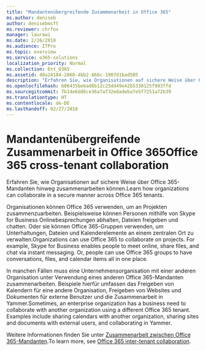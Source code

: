 ```yaml
---
title: "Mandantenübergreifende Zusammenarbeit in Office 365"
ms.author: deniseb
author: denisebmsft
ms.reviewer: chrfox
manager: laurawi
ms.date: 2/26/2018
ms.audience: ITPro
ms.topic: overview
ms.service: o365-solutions
localization_priority: Normal
ms.collection: Ent_O365
ms.assetid: 48a24184-2868-4bb2-866c-1907d1bad505
description: "Erfahren Sie, wie Organisationen auf sichere Weise über Office 365-Mandanten hinweg zusammenarbeiten können."
ms.openlocfilehash: b06435be6ad6b12c25dd49e42b5330125f993ffd
ms.sourcegitcommit: fb14e6dd6ce36a7af32edadeba7e5f7251a72b39
ms.translationtype: HT
ms.contentlocale: de-DE
ms.lasthandoff: 02/27/2018
---
```

# <a name="office-365-cross-tenant-collaboration"></a><span data-ttu-id="7bb4e-103">Mandantenübergreifende Zusammenarbeit in Office 365</span><span class="sxs-lookup"><span data-stu-id="7bb4e-103">Office 365 cross-tenant collaboration</span></span>

<span data-ttu-id="7bb4e-104">Erfahren Sie, wie Organisationen auf sichere Weise über Office 365-Mandanten hinweg zusammenarbeiten können.</span><span class="sxs-lookup"><span data-stu-id="7bb4e-104">Learn how organizations can collaborate in a secure manner across Office 365 tenants.</span></span>
  
<span data-ttu-id="7bb4e-p101">Organisationen können Office 365 verwenden, um an Projekten zusammenzuarbeiten. Beispielsweise können Personen mithilfe von Skype for Business Onlinebesprechungen abhalten, Dateien freigeben und chatten. Oder sie können Office 365-Gruppen verwenden, um Unterhaltungen, Dateien und Kalenderelemente an einem zentralen Ort zu verwalten.</span><span class="sxs-lookup"><span data-stu-id="7bb4e-p101">Organizations can use Office 365 to collaborate on projects. For example, Skype for Business enables people to meet online, share files, and chat via instant messaging. Or, people can use Office 365 groups to have conversations, files, and calendar items all in one place.</span></span>
  
<span data-ttu-id="7bb4e-p102">In manchen Fällen muss eine Unternehmensorganisation mit einer anderen Organisation unter Verwendung eines anderen Office 365-Mandanten zusammenarbeiten. Beispiele hierfür umfassen das Freigeben von Kalendern für eine andere Organisation, Freigeben von Websites und Dokumenten für externe Benutzer und die Zusammenarbeit in Yammer.</span><span class="sxs-lookup"><span data-stu-id="7bb4e-p102">Sometimes, an enterprise organization has a business need to collaborate with another organization using a different Office 365 tenant. Examples include sharing calendars with another organization, sharing sites and documents with external users, and collaborating in Yammer.</span></span>
  
<span data-ttu-id="7bb4e-110">Weitere Informationen finden Sie unter [Zusammenarbeit zwischen Office 365-Mandanten](https://support.office.com/de-DE/article/Office-365-inter-tenant-collaboration-eb45fd8b-1d5d-4b0c-9c5a-479dbb176e7d).</span><span class="sxs-lookup"><span data-stu-id="7bb4e-110">To learn more, see [Office 365 inter-tenant collaboration](https://support.office.com/de-DE/article/Office-365-inter-tenant-collaboration-eb45fd8b-1d5d-4b0c-9c5a-479dbb176e7d).</span></span>
